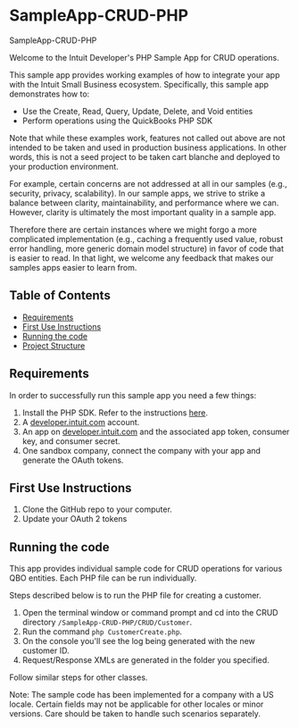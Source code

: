 # SampleApp-CRUD-PHP
SampleApp-CRUD-PHP

<p>Welcome to the Intuit Developer's PHP Sample App for CRUD operations.</p>
<p>This sample app provides working examples of how to integrate your app with the Intuit Small Business ecosystem. Specifically, this sample app demonstrates how to:</p>

<ul>
	<li>Use the Create, Read, Query, Update, Delete, and Void entities</li>
	<li>Perform operations using the QuickBooks PHP SDK</li>
</ul>

<p>Note that while these examples work, features not called out above are not intended to be taken and used in production business applications. In other words, this is not a seed project to be taken cart blanche and deployed to your production environment.</p>  

<p>For example, certain concerns are not addressed at all in our samples (e.g., security, privacy, scalability). In our sample apps, we strive to strike a balance between clarity, maintainability, and performance where we can. However, clarity is ultimately the most important quality in a sample app.</p>

<p>Therefore there are certain instances where we might forgo a more complicated implementation (e.g., caching a frequently used value, robust error handling, more generic domain model structure) in favor of code that is easier to read. In that light, we welcome any feedback that makes our samples apps easier to learn from.</p>

## Table of Contents

* [Requirements](#requirements)
* [First Use Instructions](#first-use-instructions)
* [Running the code](#running-the-code)
* [Project Structure](#project-structure)


## Requirements

In order to successfully run this sample app you need a few things:

1. Install the PHP SDK. Refer to the instructions [here](https://developer.intuit.com/docs/0100_quickbooks_online/0400_tools/0005_accounting/0209_php/0002_install_the_php_sdk).
2. A [developer.intuit.com](http://developer.intuit.com) account.
3. An app on [developer.intuit.com](http://developer.intuit.com) and the associated app token, consumer key, and consumer secret.
4. One sandbox company, connect the company with your app and generate the OAuth tokens.

## First Use Instructions

1. Clone the GitHub repo to your computer.
2. Update your OAuth 2 tokens

## Running the code

This app provides individual sample code for CRUD operations for various QBO entities.
Each PHP file can be run individually.

Steps described below is to run the PHP file for creating a customer.

1. Open the terminal window or command prompt and cd into the CRUD directory `/SampleApp-CRUD-PHP/CRUD/Customer`.
2. Run the command `php CustomerCreate.php`.
3. On the console you'll see the log being generated with the new customer ID.
4. Request/Response XMLs are generated in the folder you specified.

Follow similar steps for other classes.

Note: The sample code has been implemented for a company with a US locale. Certain fields may not be applicable for other locales or minor versions. Care should be taken to handle such scenarios separately.

